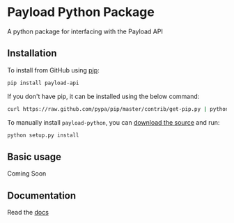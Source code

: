 # Payload Python Package

A python package for interfacing with the Payload API

## Installation

To install from GitHub using [pip](http://www.pip-installer.org/en/latest/):

```bash
pip install payload-api
```

If you don't have pip, it can be installed using the below command:

```bash
curl https://raw.github.com/pypa/pip/master/contrib/get-pip.py | python
```

To manually install `payload-python`, you can [download the source](https://github.com/payload-code/payload-python/zipball/master) and run:

```bash
python setup.py install
```

## Basic usage

Coming Soon

## Documentation
Read the [docs](https://docs.payload.co/?python)
